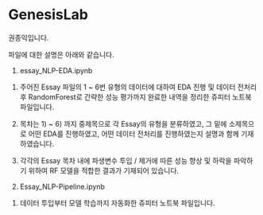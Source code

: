# GenesisLab
 
권종익입니다.

파일에 대한 설명은 아래와 같습니다.

1. essay_NLP-EDA.ipynb

1) 주어진 Essay 파일의 1 ~ 6번 유형의 데이터에 대하여 EDA 진행 및 데이터 전처리 후 
RandomForest로 간략한 성능 평가까지 완료한 내역을 정리한 쥬피터 노트북 파일입니다.

2) 목차는 1) ~ 6) 까지 중제목으로 각 Essay의 유형을 분류하였고, 그 밑에 소제목으로 어떤 EDA를 진행하였고, 어떤 데이터 전처리를 진행하였는지 설명과 함께
기재하였습니다.

3) 각각의 Essay 목차 내에 파생변수 투입 / 제거에 따른 성능 향상 및 하락을 파악하기 위하여 RF 모델을 적합한 결과가 기재되어 있습니다.

2. Essay_NLP-Pipeline.ipynb

1) 데이터 투입부터 모델 학습까지 자동화한 쥬피터 노트북 파일입니다.
